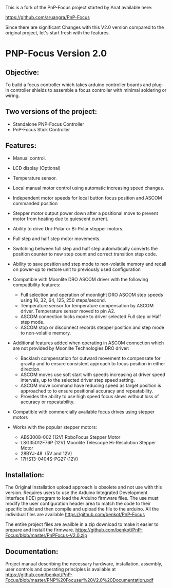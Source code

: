 This is a fork of the PnP-Focus project started by Anat available here:

https://github.com/aruangra/PnP-Focus

Since there are significant Changes with this V2.0 version compared to the original project, let's start fresh with the features.

# PNP-Focus Version 2.0

## Objective:
To build a focus controller which takes arduino controller boards and plug-in controller shields to assemble a focus controller with minimal soldering or wiring.

## Two versions of the project:
* Standalone PNP-Focus Controller
* PnP-Focus Stick Controller




## Features:
* Manual control.
* LCD display (Optional)
* Temperature sensor.
* Local manual motor control using automatic increasing speed changes.
* Independent motor speeds for local button focus position and ASCOM commanded position
* Stepper motor output power down after a positional move to prevent motor from heating due to quiescent current.
* Ability to drive Uni-Polar or Bi-Polar stepper motors.
* Full step and half step motor movements.  
* Switching between full step and half step automatically converts the position counter to new step count and correct transition step code.
* Ability to save position and step mode to non-volatile memory and recall on power-up to restore unit to previously used configuration

* Compatible with Moonlite DRO ASCOM driver with the following compatibility features:
    * Full selection and operation of moonlight DRO ASCOM step speeds using 16, 32, 64, 125, 250 steps/second.
    * Temperature sensor for temperature compensation by ASCOM driver.  Temperature sensor moved to pin A2.
    * ASCOM connection locks mode to driver selected Full step or Half step  mode.
    * ASCOM stop or disconnect records stepper position and step mode to non-volatile memory.

* Additional features added when operating in ASCOM connection which are not provided by    Moonlite Technologies DRO driver:
    * Backlash compensation for outward movement to compensate for gravity and to ensure consistent approach to focus position in either direction.
    * ASCOM moves use soft start with speeds increasing at driver speed intervals, up to the selected driver step speed setting.
    * ASCOM move command have reducing speed as target position is approached to to ensure positional accuracy and repeatability.
    * Provides the ability to use high speed focus slews without loss of accuracy or repeatability.
* Compatible with commercially available focus drives using stepper motors
* Works with the popular stepper motors:
    * ABS3008-002  (12V) RoboFocus Stepper Motor
    * LSG35012F76P (12V) Moonlite Telescope Hi-Resolution Stepper Motor
    * 28BYJ-48  (5V and 12V)
    * 17HS13-0404S-PG27 (12V)


## Installation:

The Original Installation upload approach is obsolete and not use with this version.  Requires users to use the Arduino Integrated Development Interface (IDE) program to load the Arduino firmware files.  The use must modify the user configuration header area to match the code to their specific build and then compile and upload the file to the arduino.  All the individual files are available 
https://github.com/benkot/PnP-Focus 

The entire project files are availble in a zip download to make it easier to prepare and install the firmware.
https://github.com/benkot/PnP-Focus/blob/master/PnPFocus-V2.0.zip

## Documentation:
Project manual describing the necessary hardware, installation, assembly, user controls and operating principles is available at 
https://github.com/benkot/PnP-Focus/blob/master/PNP%20Focuser%20V2.0%20Documentation.pdf

